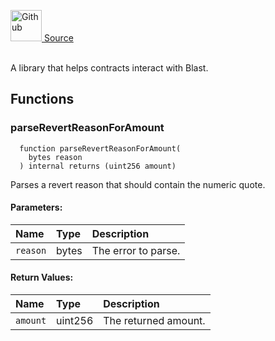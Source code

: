 <a href="https://github.com/AgentFi/agentfi-contracts/blob/main/contracts/libraries/BlastableLibrary.sol"><img src="/img/github.svg" alt="Github" width="50px"/> Source</a><br/><br/>

A library that helps contracts interact with Blast.


## Functions
### parseRevertReasonForAmount
```solidity
  function parseRevertReasonForAmount(
    bytes reason
  ) internal returns (uint256 amount)
```
Parses a revert reason that should contain the numeric quote.


#### Parameters:
| Name | Type | Description                                                          |
| :--- | :--- | :------------------------------------------------------------------- |
| `reason` | bytes | The error to parse. |

#### Return Values:
| Name                           | Type          | Description                                                                  |
| :----------------------------- | :------------ | :--------------------------------------------------------------------------- |
| `amount` | uint256 | The returned amount. |

